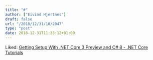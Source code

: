 ```yaml
---
title: "#"
author: ["Eivind Hjertnes"]
draft: false
url: "/2018/12/31/10/2047"
type: "post"
date: 2018-12-31T11:33:12+01:00
---
```


Liked:
[Getting
Setup With .NET Core 3 Preview and C# 8 - .NET Core Tutorials](https://dotnetcoretutorials.com/2018/12/08/getting-setup-with-net-core-3-preview-and-c-8/)
